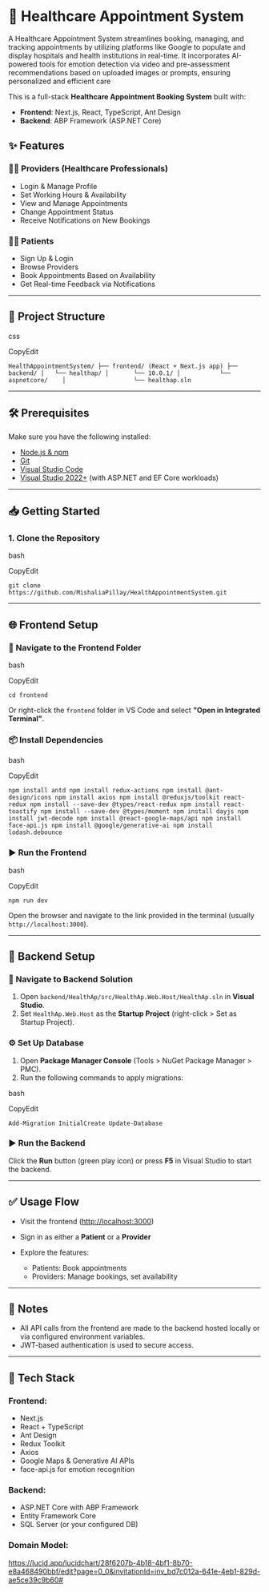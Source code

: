 # 🏥 Healthcare Appointment System

A Healthcare Appointment System streamlines booking, managing, and tracking appointments by utilizing platforms like Google to populate and display hospitals and health institutions in real-time. It incorporates AI-powered tools for emotion detection via video and pre-assessment recommendations based on uploaded images or prompts, ensuring personalized and efficient care

This is a full-stack **Healthcare Appointment Booking System** built with:

- **Frontend**: Next.js, React, TypeScript, Ant Design
- **Backend**: ABP Framework (ASP.NET Core)

## ✨ Features

### 👨‍⚕️ Providers (Healthcare Professionals)

- Login & Manage Profile
- Set Working Hours & Availability
- View and Manage Appointments
- Change Appointment Status
- Receive Notifications on New Bookings

### 🧑‍⚕️ Patients

- Sign Up & Login
- Browse Providers
- Book Appointments Based on Availability
- Get Real-time Feedback via Notifications

---

## 🚀 Project Structure

css

CopyEdit

`HealthAppointmentSystem/
├── frontend/ (React + Next.js app)
├── backend/
│   └── healthap/
│       └── 10.0.1/
│           └── aspnetcore/   
│                   └── healthap.sln`

---

## 🛠 Prerequisites

Make sure you have the following installed:

- [Node.js & npm](https://nodejs.org/)
- [Git](https://git-scm.com/)
- [Visual Studio Code](https://code.visualstudio.com/)
- [Visual Studio 2022+](https://visualstudio.microsoft.com/) (with ASP.NET and EF Core workloads)

---

## 📥 Getting Started

### 1. Clone the Repository

bash

CopyEdit

`git clone https://github.com/MishaliaPillay/HealthAppointmentSystem.git`

---

## 🌐 Frontend Setup

### 📁 Navigate to the Frontend Folder

bash

CopyEdit

`cd frontend`

Or right-click the `frontend` folder in VS Code and select **"Open in Integrated Terminal"**.

### 📦 Install Dependencies

bash

CopyEdit

`npm install antd
npm install redux-actions
npm install @ant-design/icons
npm install axios
npm install @reduxjs/toolkit react-redux
npm install --save-dev @types/react-redux
npm install react-toastify
npm install --save-dev @types/moment
npm install dayjs
npm install jwt-decode
npm install @react-google-maps/api
npm install face-api.js
npm install @google/generative-ai
npm install lodash.debounce`

### ▶️ Run the Frontend

bash

CopyEdit

`npm run dev`

Open the browser and navigate to the link provided in the terminal (usually `http://localhost:3000`).

---

## 🔧 Backend Setup

### 📁 Navigate to Backend Solution

1.  Open `backend/HealthAp/src/HealthAp.Web.Host/HealthAp.sln` in **Visual Studio**.
2.  Set `HealthAp.Web.Host` as the **Startup Project** (right-click > Set as Startup Project).

### ⚙️ Set Up Database

1.  Open **Package Manager Console** (Tools > NuGet Package Manager > PMC).
2.  Run the following commands to apply migrations:

bash

CopyEdit

`Add-Migration InitialCreate
Update-Database`

### ▶️ Run the Backend

Click the **Run** button (green play icon) or press **F5** in Visual Studio to start the backend.

---

## ✅ Usage Flow

- Visit the frontend ([http://localhost:3000](http://localhost:3000))
- Sign in as either a **Patient** or a **Provider**
- Explore the features:

  - Patients: Book appointments
  - Providers: Manage bookings, set availability

---

## 📌 Notes

- All API calls from the frontend are made to the backend hosted locally or via configured environment variables.
- JWT-based authentication is used to secure access.

---

## 🧪 Tech Stack

### Frontend:

- Next.js
- React + TypeScript
- Ant Design
- Redux Toolkit
- Axios
- Google Maps & Generative AI APIs
- face-api.js for emotion recognition

### Backend:

- ASP.NET Core with ABP Framework
- Entity Framework Core
- SQL Server (or your configured DB)

### Domain Model:

https://lucid.app/lucidchart/28f6207b-4b18-4bf1-8b70-e8a468490bbf/edit?page=0_0&invitationId=inv_bd7c012a-641e-4eb1-829d-ae5ce39c9b60#

